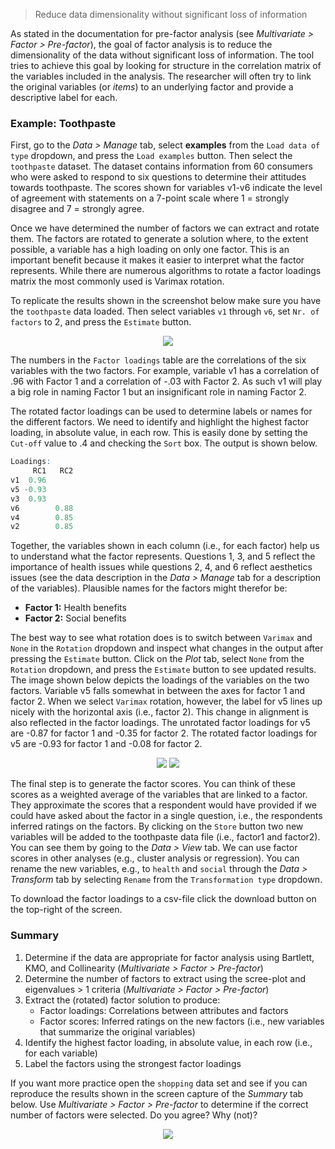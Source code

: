 > Reduce data dimensionality without significant loss of information

As stated in the documentation for pre-factor analysis (see _Multivariate > Factor > Pre-factor_), the goal of factor analysis is to reduce the dimensionality of the data without significant loss of information. The tool tries to achieve this goal by looking for structure in the correlation matrix of the variables included in the analysis. The researcher will often try to link the original variables (or _items_) to an underlying factor and provide a descriptive label for each.

### Example: Toothpaste

First, go to the _Data > Manage_ tab, select **examples** from the `Load data of type` dropdown, and press the `Load examples` button. Then select the `toothpaste` dataset. The dataset contains information from 60 consumers who were asked to respond to six questions to determine their attitudes towards toothpaste. The scores shown for variables v1-v6 indicate the level of agreement with statements on a 7-point scale where 1 = strongly disagree and 7 = strongly agree.

Once we have determined the number of factors we can extract and rotate them. The factors are rotated to generate a solution where, to the extent possible, a variable has a high loading on only one factor. This is an important benefit because it makes it easier to interpret what the factor represents. While there are numerous algorithms to rotate a factor loadings matrix the most commonly used is Varimax rotation.

To replicate the results shown in the screenshot below make sure you have the `toothpaste` data loaded. Then select variables `v1` through `v6`, set `Nr. of factors` to 2, and press the `Estimate` button.

<p align="center"><img src="figures_multivariate/full_factor_summary.png"></p>

The numbers in the `Factor loadings` table are the correlations of the six variables with the two factors. For example, variable v1 has a correlation of .96 with Factor 1 and a correlation of -.03 with Factor 2. As such v1 will play a big role in naming Factor 1 but an insignificant role in naming Factor 2.

The rotated factor loadings can be used to determine labels or names for the different factors. We need to identify and highlight the highest factor loading, in absolute value, in each row. This is easily done by setting the `Cut-off` value to .4 and checking the `Sort` box. The output is shown below.

```r
Loadings:
     RC1   RC2
v1  0.96
v5 -0.93
v3  0.93
v6        0.88
v4        0.85
v2        0.85
```

Together, the variables shown in each column (i.e., for each factor) help us to understand what the factor represents. Questions 1, 3, and 5 reflect the importance of health issues while questions 2, 4, and 6 reflect aesthetics issues (see the data description in the _Data > Manage_ tab for a description of the variables). Plausible names for the factors might therefor be:

* **Factor 1:** Health benefits
* **Factor 2:** Social benefits

The best way to see what rotation does is to switch between `Varimax` and `None` in the `Rotation` dropdown and inspect what changes in the output after pressing the `Estimate` button. Click on the _Plot_ tab, select `None` from the `Rotation` dropdown, and press the `Estimate` button to see updated results. The image shown below depicts the loadings of the variables on the two factors. Variable v5 falls somewhat in between the axes for factor 1 and factor 2. When we select `Varimax` rotation, however, the label for v5 lines up nicely with the horizontal axis (i.e., factor 2). This change in alignment is also reflected in the factor loadings. The unrotated factor loadings for v5 are -0.87 for factor 1 and -0.35 for factor 2. The rotated factor loadings for v5 are -0.93 for factor 1 and -0.08 for factor 2.

<p align="center"><img src="figures_multivariate/full_factor_plot.png"> <img src="figures_multivariate/full_factor_plot_rotation.png"></p>

The final step is to generate the factor scores. You can think of these scores as a weighted average of the variables that are linked to a factor. They approximate the scores that a respondent would have provided if we could have asked about the factor in a single question, i.e., the respondents inferred ratings on the factors. By clicking on the `Store` button two new variables will be added to the toothpaste data file (i.e., factor1 and factor2). You can see them by going to the _Data > View_ tab. We can use factor scores in other analyses (e.g., cluster analysis or regression). You can rename the new variables, e.g., to `health` and `social` through the _Data > Transform_ tab by selecting `Rename` from the `Transformation type` dropdown.

To download the factor loadings to a csv-file click the download button on the top-right of the screen.

### Summary

1. Determine if the data are appropriate for factor analysis using Bartlett, KMO, and Collinearity (_Multivariate > Factor > Pre-factor_)
2. Determine the number of factors to extract using the scree-plot and eigenvalues > 1 criteria (_Multivariate > Factor > Pre-factor_)
3. Extract the (rotated) factor solution to produce:
	- Factor loadings: Correlations between attributes and factors
	- Factor scores: Inferred ratings on the new factors (i.e., new variables that summarize the original variables)
5. Identify the highest factor loading, in absolute value, in each row (i.e., for each variable)
4. Label the factors using the strongest factor loadings

If you want more practice open the `shopping` data set and see if you can reproduce the results shown in the screen capture of the _Summary_ tab below. Use _Multivariate > Factor > Pre-factor_ to determine if the correct number of factors were selected. Do you agree? Why (not)?

<p align="center"><img src="figures_multivariate/full_factor_summary_shopping.png"></p>
